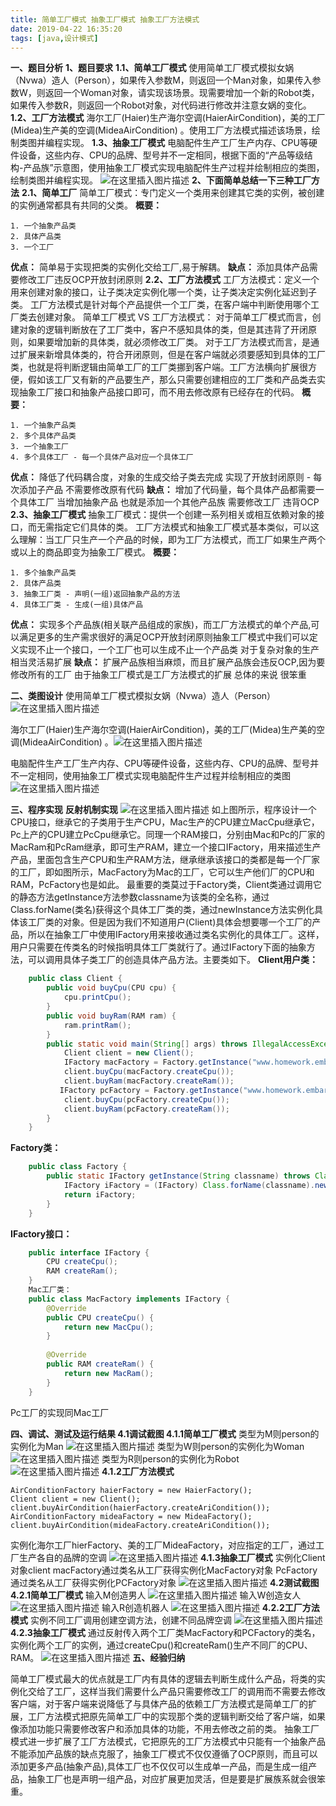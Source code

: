```yaml
---
title: 简单工厂模式 抽象工厂模式 抽象工厂方法模式
date: 2019-04-22 16:35:20
tags: [java,设计模式]
---
```

**一、题目分析**
**1、题目要求**
**1.1、简单工厂模式**
使用简单工厂模式模拟女娲（Nvwa）造人（Person），如果传入参数M，则返回一个Man对象，如果传入参数W，则返回一个Woman对象，请实现该场景。现需要增加一个新的Robot类，如果传入参数R，则返回一个Robot对象，对代码进行修改并注意女娲的变化。
**1.2、工厂方法模式**
海尔工厂(Haier)生产海尔空调(HaierAirCondition)，美的工厂(Midea)生产美的空调(MideaAirCondition) 。使用工厂方法模式描述该场景，绘制类图并编程实现。
**1.3、抽象工厂模式**
电脑配件生产工厂生产内存、CPU等硬件设备，这些内存、CPU的品牌、型号并不一定相同，根据下面的“产品等级结构-产品族”示意图，使用抽象工厂模式实现电脑配件生产过程并绘制相应的类图，绘制类图并编程实现。
![在这里插入图片描述](https://img-blog.csdnimg.cn/20190517203000613.png?x-oss-process=image/watermark,type_ZmFuZ3poZW5naGVpdGk,shadow_10,text_aHR0cHM6Ly9ibG9nLmNzZG4ubmV0L3dmY25fenlx,size_16,color_FFFFFF,t_70)
**2、下面简单总结一下三种工厂方法**
**2.1、简单工厂**
   简单工厂模式：专门定义一个类用来创建其它类的实例，被创建的实例通常都具有共同的父类。
**概要：**

    1. 一个抽象产品类
    2. 具体产品类
    3. 一个工厂

**优点：**
简单易于实现把类的实例化交给工厂,易于解耦。
**缺点：**
添加具体产品需要修改工厂违反OCP开放封闭原则
**2.2、工厂方法模式**
工厂方法模式：定义一个用来创建对象的接口，让子类决定实例化哪一个类，让子类决定实例化延迟到子类。
工厂方法模式是针对每个产品提供一个工厂类，在客户端中判断使用哪个工厂类去创建对象。
简单工厂模式 VS 工厂方法模式：
对于简单工厂模式而言，创建对象的逻辑判断放在了工厂类中，客户不感知具体的类，但是其违背了开闭原则，如果要增加新的具体类，就必须修改工厂类。
对于工厂方法模式而言，是通过扩展来新增具体类的，符合开闭原则，但是在客户端就必须要感知到具体的工厂类，也就是将判断逻辑由简单工厂的工厂类挪到客户端。工厂方法横向扩展很方便，假如该工厂又有新的产品要生产，那么只需要创建相应的工厂类和产品类去实现抽象工厂接口和抽象产品接口即可，而不用去修改原有已经存在的代码。
**概要：**

    1. 一个抽象产品类
    2. 多个具体产品类
    3. 一个抽象工厂
    4. 多个具体工厂 - 每一个具体产品对应一个具体工厂

**优点：**
降低了代码耦合度，对象的生成交给子类去完成
实现了开放封闭原则 - 每次添加子产品 不需要修改原有代码
**缺点：**
增加了代码量，每个具体产品都需要一个具体工厂
当增加抽象产品 也就是添加一个其他产品族 需要修改工厂 违背OCP
**2.3、抽象工厂模式**
抽象工厂模式：提供一个创建一系列相关或相互依赖对象的接口，而无需指定它们具体的类。
工厂方法模式和抽象工厂模式基本类似，可以这么理解：当工厂只生产一个产品的时候，即为工厂方法模式，而工厂如果生产两个或以上的商品即变为抽象工厂模式。
**概要：**

    1. 多个抽象产品类
    2. 具体产品类
    3. 抽象工厂类 - 声明(一组)返回抽象产品的方法
    4. 具体工厂类 - 生成(一组)具体产品

**优点：**
实现多个产品族(相关联产品组成的家族)，而工厂方法模式的单个产品,可以满足更多的生产需求很好的满足OCP开放封闭原则抽象工厂模式中我们可以定义实现不止一个接口，一个工厂也可以生成不止一个产品类 对于复杂对象的生产相当灵活易扩展
**缺点：**
扩展产品族相当麻烦，而且扩展产品族会违反OCP,因为要修改所有的工厂
由于抽象工厂模式是工厂方法模式的扩展 总体的来说 很笨重

**二、类图设计**
使用简单工厂模式模拟女娲（Nvwa）造人（Person）
![在这里插入图片描述](https://img-blog.csdnimg.cn/20190517203017990.png?x-oss-process=image/watermark,type_ZmFuZ3poZW5naGVpdGk,shadow_10,text_aHR0cHM6Ly9ibG9nLmNzZG4ubmV0L3dmY25fenlx,size_16,color_FFFFFF,t_70)

海尔工厂(Haier)生产海尔空调(HaierAirCondition)，美的工厂(Midea)生产美的空调(MideaAirCondition) 。![在这里插入图片描述](https://img-blog.csdnimg.cn/2019051720303454.png?x-oss-process=image/watermark,type_ZmFuZ3poZW5naGVpdGk,shadow_10,text_aHR0cHM6Ly9ibG9nLmNzZG4ubmV0L3dmY25fenlx,size_16,color_FFFFFF,t_70)



电脑配件生产工厂生产内存、CPU等硬件设备，这些内存、CPU的品牌、型号并不一定相同，使用抽象工厂模式实现电脑配件生产过程并绘制相应的类图
![在这里插入图片描述](https://img-blog.csdnimg.cn/20190517203055125.png?x-oss-process=image/watermark,type_ZmFuZ3poZW5naGVpdGk,shadow_10,text_aHR0cHM6Ly9ibG9nLmNzZG4ubmV0L3dmY25fenlx,size_16,color_FFFFFF,t_70)

**三、程序实现**
**反射机制实现**
![在这里插入图片描述](https://img-blog.csdnimg.cn/2019051720310776.png?x-oss-process=image/watermark,type_ZmFuZ3poZW5naGVpdGk,shadow_10,text_aHR0cHM6Ly9ibG9nLmNzZG4ubmV0L3dmY25fenlx,size_16,color_FFFFFF,t_70)
如上图所示，程序设计一个CPU接口，继承它的子类用于生产CPU，Mac生产的CPU建立MacCpu继承它，Pc上产的CPU建立PcCpu继承它。同理一个RAM接口，分别由Mac和Pc的厂家的MacRam和PcRam继承，即可生产RAM，建立一个接口IFactory，用来描述生产产品，里面包含生产CPU和生产RAM方法，继承继承该接口的类都是每一个厂家的工厂，即如图所示，MacFactory为Mac的工厂，它可以生产他们厂的CPU和RAM，PcFactory也是如此。
最重要的类莫过于Factory类，Client类通过调用它的静态方法getInstance方法参数classname为该类的全名称，通过Class.forName(类名)获得这个具体工厂类的类，通过newInstance方法实例化具体该工厂类的对象。但是因为我们不知道用户(Client)具体会想要哪一个工厂的产品，所以在抽象工厂中使用IFactory用来接收通过类名实例化的具体工厂。这样，用户只需要在传类名的时候指明具体工厂类就行了。通过IFactory下面的抽象方法，可以调用具体子类工厂的创造具体产品方法。主要类如下。
**Client用户类：**
```java
    public class Client {
        public void buyCpu(CPU cpu) {
            cpu.printCpu();
        }
        public void buyRam(RAM ram) {
            ram.printRam();
        }
        public static void main(String[] args) throws IllegalAccessException, InstantiationException, ClassNotFoundException {
            Client client = new Client();
            IFactory macFactory = Factory.getInstance("www.homework.embarkationfournext.reflect.MacFactory");
            client.buyCpu(macFactory.createCpu());
            client.buyRam(macFactory.createRam());
           IFactory pcFactory = Factory.getInstance("www.homework.embarkationfournext.reflect.PcFactory");
            client.buyCpu(pcFactory.createCpu());
            client.buyRam(pcFactory.createRam());
        }
    }
```
**Factory类：**
```java
    public class Factory {
        public static IFactory getInstance(String classname) throws ClassNotFoundException, IllegalAccessException, InstantiationException {
            IFactory iFactory = (IFactory) Class.forName(classname).newInstance();
            return iFactory;
        }
    }
```
**IFactory接口：**
```java
    public interface IFactory {
        CPU createCpu();
        RAM createRam();
    }
    Mac工厂类：
    public class MacFactory implements IFactory {
        @Override
        public CPU createCpu() {
            return new MacCpu();
        }
    
        @Override
        public RAM createRam() {
            return new MacRam();
        }
    }
```
Pc工厂的实现同Mac工厂

**四、调试、测试及运行结果
4.1调试截图
4.1.1简单工厂模式**
类型为M则person的实例化为Man
![在这里插入图片描述](https://img-blog.csdnimg.cn/20190517203225214.png)
类型为W则person的实例化为Woman
![在这里插入图片描述](https://img-blog.csdnimg.cn/20190517203233972.png)
类型为R则person的实例化为Robot
![在这里插入图片描述](https://img-blog.csdnimg.cn/20190517203238916.png)
**4.1.2工厂方法模式**

    AirConditionFactory haierFactory = new HaierFactory();
    Client client = new Client();
    client.buyAirCondition(haierFactory.createAriCondition());
    AirConditionFactory mideaFactory = new MideaFactory();
    client.buyAirCondition(mideaFactory.createAriCondition());

实例化海尔工厂hierFactory、美的工厂MideaFactory，对应指定的工厂，通过工厂生产各自的品牌的空调
![在这里插入图片描述](https://img-blog.csdnimg.cn/20190517203308491.png)
**4.1.3抽象工厂模式**
实例化Client对象client
macFactory通过类名从工厂获得实例化MacFactory对象
PcFactory通过类名从工厂获得实例化PCFactory对象
![在这里插入图片描述](https://img-blog.csdnimg.cn/20190517203319416.png?x-oss-process=image/watermark,type_ZmFuZ3poZW5naGVpdGk,shadow_10,text_aHR0cHM6Ly9ibG9nLmNzZG4ubmV0L3dmY25fenlx,size_16,color_FFFFFF,t_70)
**4.2测试截图**
**4.2.1简单工厂模式**
输入M创造男人
![在这里插入图片描述](https://img-blog.csdnimg.cn/20190517203324400.png)
输入W创造女人
![在这里插入图片描述](https://img-blog.csdnimg.cn/20190517203328115.png)
输入R创造机器人
![在这里插入图片描述](https://img-blog.csdnimg.cn/20190517203332132.png)
**4.2.2工厂方法模式**
实例不同工厂调用创建空调方法，创建不同品牌空调
![在这里插入图片描述](https://img-blog.csdnimg.cn/20190517203337459.png)
**4.2.3抽象工厂模式**
通过反射传入两个工厂类MacFactory和PCFactory的类名，实例化两个工厂的实例，通过createCpu()和createRam()生产不同厂的CPU、RAM。
![在这里插入图片描述](https://img-blog.csdnimg.cn/20190517203341974.png)
**五、经验归纳**
   
简单工厂模式最大的优点就是工厂内有具体的逻辑去判断生成什么产品，将类的实例化交给了工厂，这样当我们需要什么产品只需要修改工厂的调用而不需要去修改客户端，对于客户端来说降低了与具体产品的依赖工厂方法模式是简单工厂的扩展，工厂方法模式把原先简单工厂中的实现那个类的逻辑判断交给了客户端，如果像添加功能只需要修改客户和添加具体的功能，不用去修改之前的类。
抽象工厂模式进一步扩展了工厂方法模式，它把原先的工厂方法模式中只能有一个抽象产品不能添加产品族的缺点克服了，抽象工厂模式不仅仅遵循了OCP原则，而且可以添加更多产品(抽象产品),具体工厂也不仅仅可以生成单一产品，而是生成一组产品，抽象工厂也是声明一组产品，对应扩展更加灵活，但是要是扩展族系就会很笨重。

